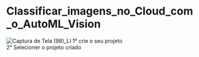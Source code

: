 # Classificar_imagens_no_Cloud_com_o_AutoML_Vision
![Captura de Tela (98)_LI](https://user-images.githubusercontent.com/49367122/77254088-ac6f4680-6c3d-11ea-82b0-e4c3b570392d.jpg)
1° crie o seu projeto <br>
2° Selecioner o projeto criado <br>
